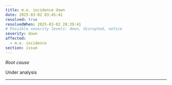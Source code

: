 ```yaml
---
title: m.e. incidence down
date: 2025-03-02 03:45:41
resolved: true
resolvedWhen: 2025-03-02 20:39:41
# Possible severity levels: down, disrupted, notice
severity: down
affected:
  - m.e. incidence
section: issue
---
```


*Root cause*

Under analysis

---


